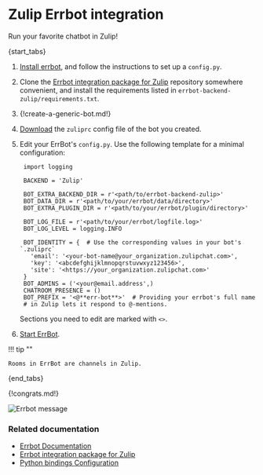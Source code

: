 # Zulip Errbot integration

Run your favorite chatbot in Zulip!

{start_tabs}

1. [Install errbot][install-errbot], and follow the instructions to set up a
   `config.py`.

1. Clone the [Errbot integration package for Zulip][errbot-package]
   repository somewhere convenient, and install the requirements listed in
   `errbot-backend-zulip/requirements.txt`.

1. {!create-a-generic-bot.md!}

1. [Download][zuliprc] the `zuliprc` config file of the bot you created.

1. Edit your ErrBot's `config.py`. Use the following template for a minimal
   configuration:

        import logging

        BACKEND = 'Zulip'

        BOT_EXTRA_BACKEND_DIR = r'<path/to/errbot-backend-zulip>'
        BOT_DATA_DIR = r'<path/to/your/errbot/data/directory>'
        BOT_EXTRA_PLUGIN_DIR = r'<path/to/your/errbot/plugin/directory>'

        BOT_LOG_FILE = r'<path/to/your/errbot/logfile.log>'
        BOT_LOG_LEVEL = logging.INFO

        BOT_IDENTITY = {  # Use the corresponding values in your bot's `.zuliprc`
          'email': '<your-bot-name@your_organization.zulipchat.com>',
          'key': '<abcdefghijklmnopqrstuvwxyz123456>',
          'site': '<https://your_organization.zulipchat.com>'
        }
        BOT_ADMINS = ('<your@email.address',)
        CHATROOM_PRESENCE = ()
        BOT_PREFIX = '<@**err-bot**>'  # Providing your errbot's full name
        # in Zulip lets it respond to @-mentions.

    Sections you need to edit are marked with `<>`.

1. [Start ErrBot][start-errbot].

!!! tip ""

    Rooms in ErrBot are channels in Zulip.

{end_tabs}

{!congrats.md!}

![Errbot message](/static/images/integrations/errbot/000.png)

### Related documentation

- [Errbot Documentation](https://errbot.readthedocs.io/en/latest/)
- [Errbot integration package for Zulip][errbot-package]
- [Python bindings Configuration][config-python-bindings]

[install-errbot]: https://errbot.readthedocs.io/en/latest/user_guide/setup.html
[errbot-package]: https://github.com/zulip/errbot-backend-zulip
[start-errbot]: https://errbot.readthedocs.io/en/latest/user_guide/setup.html#starting-the-daemon
[config-python-bindings]: https://zulip.com/api/configuring-python-bindings
[zuliprc]: https://zulip.com/api/configuring-python-bindings#download-a-zuliprc-file
